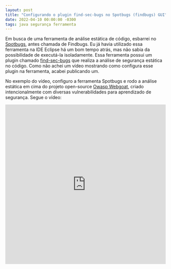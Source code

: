```yaml
---
layout: post
title: "Configurando o plugin find-sec-bugs no Spotbugs (findbugs) GUI"
date: 2022-04-10 00:00:00 -0300
tags: java segurança ferramenta
---
```


<p>Em busca de uma ferramenta de análise estática de código, esbarrei no <a href="https://spotbugs.github.io/" target="_blank" rel="noopener">Spotbugs</a>, antes chamada de Findbugs. Eu já havia utilizado essa ferramenta na IDE Eclipse há um bom tempo atrás, mas não sabia da possibilidade de executá-la isoladamente. Essa ferramenta possui um plugin chamado <a href="https://find-sec-bugs.github.io/" target="_blank" rel="noopener">find-sec-bugs</a> que realiza a análise de segurança estática no código. Como não achei um vídeo mostrando como configura esse plugin na ferramenta, acabei publicando um.</p>
<p>No exemplo do vídeo, configuro a ferramenta Spotbugs e rodo a análise estática em cima do projeto open-source <a href="https://github.com/WebGoat/WebGoat" target="_blank" rel="noopener">Owasp Webgoat</a>, criado intencionalmente com diversas vulnerabilidades para aprendizado de segurança. Segue o vídeo:</p>
<p><iframe width="100%" height="500" src="https://www.youtube.com/embed/wSeQmMxapFA" title="YouTube video player" frameborder="0" allow="accelerometer; autoplay; clipboard-write; encrypted-media; gyroscope; picture-in-picture" allowfullscreen=""></iframe></p>